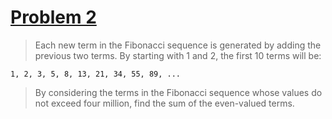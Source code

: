 # [Problem 2](https://projecteuler.net/problem=2)

>Each new term in the Fibonacci sequence is generated by adding the previous two terms. By starting with 1 and 2, the first 10 terms will be:

```
1, 2, 3, 5, 8, 13, 21, 34, 55, 89, ...
```

>By considering the terms in the Fibonacci sequence whose values do not exceed four million, find the sum of the even-valued terms.
